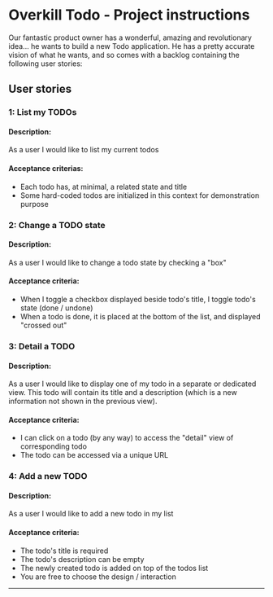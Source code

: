 # Overkill Todo - Project instructions

Our fantastic product owner has a wonderful, amazing and revolutionary idea... he wants to build a new Todo application.
He has a pretty accurate vision of what he wants, and so comes with a backlog containing the following user stories:

## User stories

### 1: List my TODOs

#### Description:

As a user I would like to list my current todos

#### Acceptance criterias:

- Each todo has, at minimal, a related state and title
- Some hard-coded todos are initialized in this context for demonstration purpose

### 2: Change a TODO state

#### Description:

As a user I would like to change a todo state by checking a "box"

#### Acceptance criteria:

- When I toggle a checkbox displayed beside todo's title, I toggle todo's state (done / undone)
- When a todo is done, it is placed at the bottom of the list, and displayed "crossed out"

### 3: Detail a TODO

#### Description:

As a user I would like to display one of my todo in a separate or dedicated view.
This todo will contain its title and a description (which is a new information not shown in the previous view).

#### Acceptance criteria:

- I can click on a todo (by any way) to access the "detail" view of corresponding todo
- The todo can be accessed via a unique URL

### 4: Add a new TODO

#### Description:

As a user I would like to add a new todo in my list

#### Acceptance criteria:

- The todo's title is required
- The todo's description can be empty
- The newly created todo is added on top of the todos list
- You are free to choose the design / interaction

---
